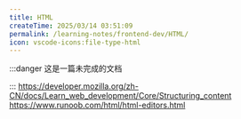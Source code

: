 ```yaml
---
title: HTML
createTime: 2025/03/14 03:51:09
permalink: /learning-notes/frontend-dev/HTML/
icon: vscode-icons:file-type-html
---
```

:::danger 这是一篇未完成的文档

:::
https://developer.mozilla.org/zh-CN/docs/Learn_web_development/Core/Structuring_content
https://www.runoob.com/html/html-editors.html